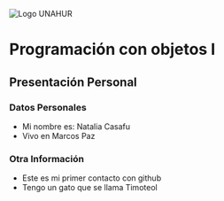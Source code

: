 ![Logo UNAHUR](./UNAHUR.png)

# Programación con objetos I
## Presentación Personal

### Datos Personales
- Mi nombre es: Natalia Casafu
- Vivo en Marcos Paz


### Otra Información
- Este es mi primer contacto con github
- Tengo un gato que se llama Timoteol

